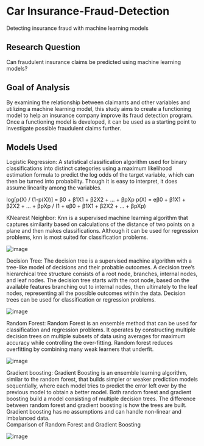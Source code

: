 # Car Insurance-Fraud-Detection
Detecting insurance fraud with machine learning models

## Research Question
Can fraudulent insurance claims be predicted using machine learning models?

## Goal of Analysis
By examining the relationship between claimants and other variables and utilizing a machine learning model, this study aims to create a functioning model to help an insurance company improve its fraud detection program. Once a functioning model is developed, it can be used as a starting point to investigate possible fraudulent claims further.

## Models Used
Logistic Regression: A statistical classification algorithm used for binary classifications into distinct categories using a maximum likelihood estimation formula to predict the log odds of the target variable, which can then be turned into probability. Though it is easy to interpret, it does assume linearity among the variables.

log[p(X) / (1-p(X))]  =  β0 + β1X1 + β2X2 + … + βpXp
p(X) = eβ0 + β1X1 + β2X2 + … + βpXp / (1 + eβ0 + β1X1 + β2X2 + … + βpXp)


KNearest Neighbor: Knn is a supervised machine learning algorithm that captures similarity based on calculations of the distance of two points on a plane and then makes classifications. Although it can be used for regression problems, knn is most suited for classification problems.

 ![image](https://github.com/secil-carver/Insurance-Fraud-Detection/assets/77639654/0244a838-7f0e-4fdf-834a-4869bf1205a4)


Decision Tree: The decision tree is a supervised machine algorithm with a tree-like model of decisions and their probable outcomes. A decision tree’s hierarchical tree structure consists of a root node, branches, internal nodes, and leaf nodes. The decision tree starts with the root node, based on the available features branching out to internal nodes, then ultimately to the leaf nodes, representing all the possible outcomes within the data. Decision trees can be used for classification or regression problems.
 
![image](https://github.com/secil-carver/Insurance-Fraud-Detection/assets/77639654/401a960c-b48f-441c-acf9-b0949cf2abde)


Random Forest: Random Forest is an ensemble method that can be used for classification and regression problems. It operates by constructing multiple decision trees on multiple subsets of data using averages for maximum accuracy while controlling the over-fitting. Random forest reduces overfitting by combining many weak learners that underfit.

![image](https://github.com/secil-carver/Insurance-Fraud-Detection/assets/77639654/f5578869-698f-4876-9fec-dd95eff76df5)


Gradient boosting: Gradient Boosting is an ensemble learning algorithm, similar to the random forest, that builds simpler or weaker prediction models sequentially, where each model tries to predict the error left over by the previous model to obtain a better model. Both random forest and gradient boosting build a model consisting of multiple decision trees. The difference between random forest and gradient boosting is how the trees are built. Gradient boosting has no assumptions and can handle non-linear and imbalanced data.  
Comparison of Random Forest and Gradient Boosting
 
![image](https://github.com/secil-carver/Insurance-Fraud-Detection/assets/77639654/a645e434-5963-4ea5-b047-5e1a2c770fc8)
